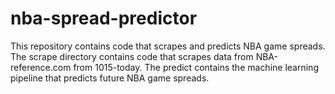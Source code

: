 # nba-spread-predictor

This repository contains code that scrapes and predicts NBA game spreads. The scrape directory contains code that scrapes data from NBA-reference.com from 1015-today. The predict contains the machine learning pipeline that predicts future NBA game spreads.